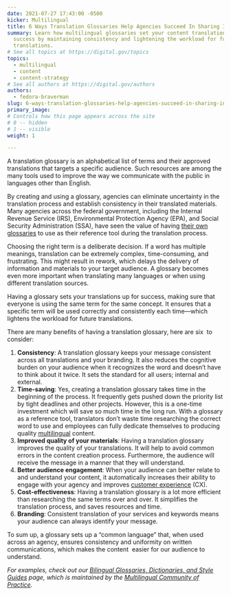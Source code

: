```yaml
---
date: 2021-07-27 17:43:00 -0500
kicker: Multilingual
title: 6 Ways Translation Glossaries Help Agencies Succeed In Sharing Information
summary: Learn how multilingual glossaries set your content translations up for
  success by maintaining consistency​ and lightening the workload for future
  translations.
# See all topics at https://digital.gov/topics
topics:
  - multilingual
  - content
  - content-strategy
# See all authors at https://digital.gov/authors
authors:
  - fedora-braverman
slug: 6-ways-translation-glossaries-help-agencies-succeed-in-sharing-information
primary_image: 
# Controls how this page appears across the site
# 0 -- hidden
# 1 -- visible
weight: 1

---
```


A translation glossary is an alphabetical list of terms and their approved translations that targets a specific audience. Such resources are among the many tools used to improve the way we communicate with the public in languages other than English.

By creating and using a glossary, agencies can eliminate uncertainty in the translation process and establish consistency in their translated materials. Many agencies across the federal government, including the Internal Revenue Service (IRS), Environmental Protection Agency (EPA), and Social Security Administration (SSA), have seen the value of having [their own glossaries](https://digital.gov/resources/bilingual-glossaries-dictionaries-style-guides/#government-bilingual-glossaries) to use as their reference tool during the translation process.

Choosing the right term is a deliberate decision. If a word has multiple meanings, translation can be extremely complex, time-consuming, and frustrating. This might result in rework, which delays the delivery of information and materials to your target audience. A glossary becomes even more important when translating many languages or when using different translation sources.

Having a glossary sets your translations up for success, making sure that everyone is using the same term for the same concept. It ensures that a specific term will be used correctly and consistently each time—which lightens the workload for future translations.

There are many benefits of having a translation glossary, here are six  to consider:

1. **Consistency**: A translation glossary keeps your message consistent across all translations and your branding. It also reduces the cognitive burden on your audience when it recognizes the word and doesn’t have to think about it twice. It sets the standard for all users; internal and external.
2. **Time-saving**: Yes, creating a translation glossary takes time in the beginning of the process. It frequently gets pushed down the priority list by tight deadlines and other projects. However, this is a one-time investment which will save so much time in the long run. With a glossary as a reference tool, translators don’t waste time researching the correct word to use and employees can fully dedicate themselves to producing quality [multilingual](https://digital.gov/topics/multilingual/) content.
3. **Improved quality of your materials**: Having a translation glossary improves the quality of your translations. It will help to avoid common errors in the content creation process. Furthermore, the audience will receive the message in a manner that they will understand.
4. **Better audience engagement**: When your audience can better relate to and understand your content, it automatically increases their ability to engage with your agency and improves [customer experience](https://digital.gov/topics/cx/) (CX).
5. **Cost-effectiveness**: Having a translation glossary is a lot more efficient than researching the same terms over and over. It simplifies the translation process, and saves resources and time.
6. **Branding**: Consistent translation of your services and keywords means your audience can always identify your message.

To sum up, a glossary sets up a “common language” that, when used across an agency, ensures consistency and uniformity on written communications, which makes the content  easier for our audience to understand.

*For examples, check out our [Bilingual Glossaries, Dictionaries, and Style Guides](https://digital.gov/resources/bilingual-glossaries-dictionaries-style-guides/) page, which is maintained by the [Multilingual Community of Practice](https://digital.gov/communities/multilingual/).*
